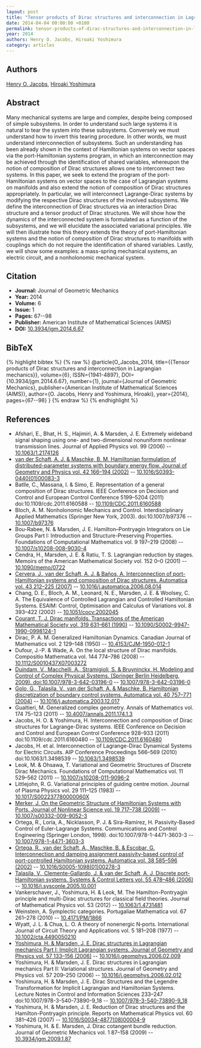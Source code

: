 ```yaml
---
layout: post
title: "Tensor products of Dirac structures and interconnection in Lagrangian mechanics"
date: 2014-04-04 00:00:00 +0100
permalink: tensor-products-of-dirac-structures-and-interconnection-in-lagrangian-mechanics
year: 2014
authors: Henry O. Jacobs, Hiroaki Yoshimura
category: articles
---
```

 
## Authors
[Henry O. Jacobs](authors/henry-o-jacobs), [Hiroaki Yoshimura](authors/hiroaki-yoshimura)
 
## Abstract
Many mechanical systems are large and complex, despite being composed of simple subsystems. In order to understand such large systems it is natural to tear the system into these subsystems. Conversely we must understand how to invert this tearing procedure. In other words, we must understand interconnection of subsystems. Such an understanding has been already shown in the context of Hamiltonian systems on vector spaces via the port-Hamiltonian systems program, in which an interconnection may be achieved through the identification of shared variables, whereupon the notion of composition of Dirac structures allows one to interconnect two systems. In this paper, we seek to extend the program of the port-Hamiltonian systems on vector spaces to the case of Lagrangian systems on manifolds and also extend the notion of composition of Dirac structures appropriately. In particular, we will interconnect Lagrange-Dirac systems by modifying the respective Dirac structures of the involved subsystems. We define the interconnection of Dirac structures via an interaction Dirac structure and a tensor product of Dirac structures. We will show how the dynamics of the interconnected system is formulated as a function of the subsystems, and we will elucidate the associated variational principles. We will then illustrate how this theory extends the theory of port-Hamiltonian systems and the notion of composition of Dirac structures to manifolds with couplings which do not require the identification of shared variables. Lastly, we will show some examples: a mass-spring mechanical systems, an electric circuit, and a nonholonomic mechanical system.
 
## Citation
- **Journal:** Journal of Geometric Mechanics
- **Year:** 2014
- **Volume:** 6
- **Issue:** 1
- **Pages:** 67--98
- **Publisher:** American Institute of Mathematical Sciences (AIMS)
- **DOI:** [10.3934/jgm.2014.6.67](https://doi.org/10.3934/jgm.2014.6.67)
 
## BibTeX
{% highlight bibtex %}
{% raw %}
@article{O_Jacobs_2014,
  title={{Tensor products of Dirac structures and interconnection in Lagrangian mechanics}},
  volume={6},
  ISSN={1941-4897},
  DOI={10.3934/jgm.2014.6.67},
  number={1},
  journal={Journal of Geometric Mechanics},
  publisher={American Institute of Mathematical Sciences (AIMS)},
  author={O. Jacobs, Henry and Yoshimura, Hiroaki},
  year={2014},
  pages={67--98}
}
{% endraw %}
{% endhighlight %}
 
## References
- Afshari, E., Bhat, H. S., Hajimiri, A. & Marsden, J. E. Extremely wideband signal shaping using one- and two-dimensional nonuniform nonlinear transmission lines. Journal of Applied Physics vol. 99 (2006) -- [10.1063/1.2174126](https://doi.org/10.1063/1.2174126)
- [van der Schaft, A. J. & Maschke, B. M. Hamiltonian formulation of distributed-parameter systems with boundary energy flow. Journal of Geometry and Physics vol. 42 166–194 (2002)](hamiltonian-formulation-of-distributed-parameter-systems-with-boundary-energy-flow) -- [10.1016/S0393-0440(01)00083-3](https://doi.org/10.1016/S0393-0440(01)00083-3)
- Batlle, C., Massana, I. & Simo, E. Representation of a general composition of Dirac structures. IEEE Conference on Decision and Control and European Control Conference 5199–5204 (2011) doi:10.1109/cdc.2011.6160588 -- [10.1109/CDC.2011.6160588](https://doi.org/10.1109/CDC.2011.6160588)
- Bloch, A. M. Nonholonomic Mechanics and Control. Interdisciplinary Applied Mathematics (Springer New York, 2003). doi:10.1007/b97376 -- [10.1007/b97376](https://doi.org/10.1007/b97376)
- Bou-Rabee, N. & Marsden, J. E. Hamilton–Pontryagin Integrators on Lie Groups Part I: Introduction and Structure-Preserving Properties. Foundations of Computational Mathematics vol. 9 197–219 (2008) -- [10.1007/s10208-008-9030-4](https://doi.org/10.1007/s10208-008-9030-4)
- Cendra, H., Marsden, J. E. & Ratiu, T. S. Lagrangian reduction by stages. Memoirs of the American Mathematical Society vol. 152 0–0 (2001) -- [10.1090/memo/0722](https://doi.org/10.1090/memo/0722)
- [Cervera, J., van der Schaft, A. J. & Baños, A. Interconnection of port-Hamiltonian systems and composition of Dirac structures. Automatica vol. 43 212–225 (2007)](interconnection-of-port-hamiltonian-systems-and-composition-of-dirac-structures) -- [10.1016/j.automatica.2006.08.014](https://doi.org/10.1016/j.automatica.2006.08.014)
- Chang, D. E., Bloch, A. M., Leonard, N. E., Marsden, J. E. & Woolsey, C. A. The Equivalence of Controlled Lagrangian and Controlled Hamiltonian Systems. ESAIM: Control, Optimisation and Calculus of Variations vol. 8 393–422 (2002) -- [10.1051/cocv:2002045](https://doi.org/10.1051/cocv:2002045)
- [Courant, T. J. Dirac manifolds. Transactions of the American Mathematical Society vol. 319 631–661 (1990)](dirac-manifolds) -- [10.1090/S0002-9947-1990-0998124-1](https://doi.org/10.1090/S0002-9947-1990-0998124-1)
- Dirac, P. A. M. Generalized Hamiltonian Dynamics. Canadian Journal of Mathematics vol. 2 129–148 (1950) -- [10.4153/CJM-1950-012-1](https://doi.org/10.4153/CJM-1950-012-1)
- Dufour, J.-P. & Wade, A. On the local structure of Dirac manifolds. Compositio Mathematica vol. 144 774–786 (2008) -- [10.1112/S0010437X07003272](https://doi.org/10.1112/S0010437X07003272)
- [Duindam, V., Macchelli, A., Stramigioli, S. & Bruyninckx, H. Modeling and Control of Complex Physical Systems. (Springer Berlin Heidelberg, 2009). doi:10.1007/978-3-642-03196-0](modeling-and-control-of-complex-physical-systems) -- [10.1007/978-3-642-03196-0](https://doi.org/10.1007/978-3-642-03196-0)
- [Golo, G., Talasila, V., van der Schaft, A. & Maschke, B. Hamiltonian discretization of boundary control systems. Automatica vol. 40 757–771 (2004)](hamiltonian-discretization-of-boundary-control-systems) -- [10.1016/j.automatica.2003.12.017](https://doi.org/10.1016/j.automatica.2003.12.017)
- Gualtieri, M. Generalized complex geometry. Annals of Mathematics vol. 174 75–123 (2011) -- [10.4007/annals.2011.174.1.3](https://doi.org/10.4007/annals.2011.174.1.3)
- Jacobs, H. O. & Yoshimura, H. Interconnection and composition of Dirac structures for Lagrange-Dirac systems. IEEE Conference on Decision and Control and European Control Conference 928–933 (2011) doi:10.1109/cdc.2011.6160480 -- [10.1109/CDC.2011.6160480](https://doi.org/10.1109/CDC.2011.6160480)
- Jacobs, H. et al. Interconnection of Lagrange-Dirac Dynamical Systems for Electric Circuits. AIP Conference Proceedings 566–569 (2010) doi:10.1063/1.3498539 -- [10.1063/1.3498539](https://doi.org/10.1063/1.3498539)
- Leok, M. & Ohsawa, T. Variational and Geometric Structures of Discrete Dirac Mechanics. Foundations of Computational Mathematics vol. 11 529–562 (2011) -- [10.1007/s10208-011-9096-2](https://doi.org/10.1007/s10208-011-9096-2)
- Littlejohn, R. G. Variational principles of guiding centre motion. Journal of Plasma Physics vol. 29 111–125 (1983) -- [10.1017/S002237780000060X](https://doi.org/10.1017/S002237780000060X)
- [Merker, J. On the Geometric Structure of Hamiltonian Systems with Ports. Journal of Nonlinear Science vol. 19 717–738 (2009)](on-the-geometric-structure-of-hamiltonian-systems-with-ports) -- [10.1007/s00332-009-9052-3](https://doi.org/10.1007/s00332-009-9052-3)
- Ortega, R., Loría, A., Nicklasson, P. J. & Sira-Ramírez, H. Passivity-Based Control of Euler-Lagrange Systems. Communications and Control Engineering (Springer London, 1998). doi:10.1007/978-1-4471-3603-3 -- [10.1007/978-1-4471-3603-3](https://doi.org/10.1007/978-1-4471-3603-3)
- [Ortega, R., van der Schaft, A., Maschke, B. & Escobar, G. Interconnection and damping assignment passivity-based control of port-controlled Hamiltonian systems. Automatica vol. 38 585–596 (2002)](interconnection-and-damping-assignment-passivity-based-control-of-port-controlled-hamiltonian-systems) -- [10.1016/S0005-1098(01)00278-3](https://doi.org/10.1016/S0005-1098(01)00278-3)
- [Talasila, V., Clemente-Gallardo, J. & van der Schaft, A. J. Discrete port-Hamiltonian systems. Systems &amp; Control Letters vol. 55 478–486 (2006)](discrete-port-hamiltonian-systems) -- [10.1016/j.sysconle.2005.10.001](https://doi.org/10.1016/j.sysconle.2005.10.001)
- Vankerschaver, J., Yoshimura, H. & Leok, M. The Hamilton-Pontryagin principle and multi-Dirac structures for classical field theories. Journal of Mathematical Physics vol. 53 (2012) -- [10.1063/1.4731481](https://doi.org/10.1063/1.4731481)
- Weinstein, A. Symplectic categories. Portugaliae Mathematica vol. 67 261–278 (2010) -- [10.4171/PM/1866](https://doi.org/10.4171/PM/1866)
- Wyatt, J. L. & Chua, L. O. A theory of nonenergic N‐ports. International Journal of Circuit Theory and Applications vol. 5 181–208 (1977) -- [10.1002/cta.4490050210](https://doi.org/10.1002/cta.4490050210)
- [Yoshimura, H. & Marsden, J. E. Dirac structures in Lagrangian mechanics Part I: Implicit Lagrangian systems. Journal of Geometry and Physics vol. 57 133–156 (2006)](dirac-structures-in-lagrangian-mechanics-part-i-implicit-lagrangian-systems) -- [10.1016/j.geomphys.2006.02.009](https://doi.org/10.1016/j.geomphys.2006.02.009)
- Yoshimura, H. & Marsden, J. E. Dirac structures in Lagrangian mechanics Part II: Variational structures. Journal of Geometry and Physics vol. 57 209–250 (2006) -- [10.1016/j.geomphys.2006.02.012](https://doi.org/10.1016/j.geomphys.2006.02.012)
- Yoshimura, H. & Marsden, J. E. Dirac Structures and the Legendre Transformation for Implicit Lagrangian and Hamiltonian Systems. Lecture Notes in Control and Information Sciences 233–247 doi:10.1007/978-3-540-73890-9_18 -- [10.1007/978-3-540-73890-9_18](https://doi.org/10.1007/978-3-540-73890-9_18)
- Yoshimura, H. & Marsden, J. E. Reduction of Dirac structures and the Hamilton-Pontryagin principle. Reports on Mathematical Physics vol. 60 381–426 (2007) -- [10.1016/S0034-4877(08)00004-9](https://doi.org/10.1016/S0034-4877(08)00004-9)
- Yoshimura, H. & E. Marsden, J. Dirac cotangent bundle reduction. Journal of Geometric Mechanics vol. 1 87–158 (2009) -- [10.3934/jgm.2009.1.87](https://doi.org/10.3934/jgm.2009.1.87)

